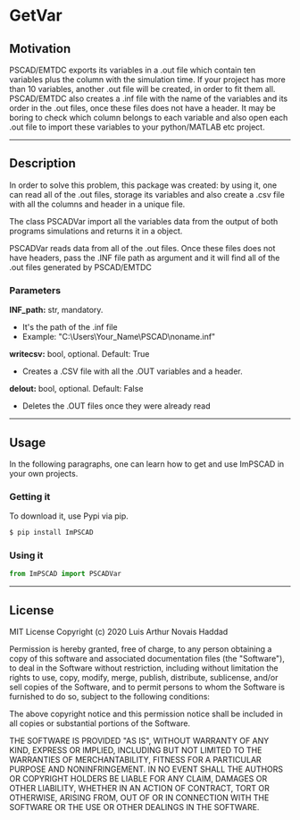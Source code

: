 # GetVar

## Motivation

PSCAD/EMTDC exports its variables in a .out file which contain ten variables plus the column with the simulation time. If your project has more than 10 variables, another .out file will be created, in order to fit them all. PSCAD/EMTDC also creates a .inf file with the name of the variables and its order in the .out files, once these files does not have a header. It may be boring to check which column belongs to each variable and also open each .out file to import these variables to your python/MATLAB etc project. 

__________________

## Description

In order to solve this problem, this package was created: by using it, one can read all of the .out files, storage its variables and also create a .csv file with all the columns and header in a unique file.

The class PSCADVar import all the variables data from the output of both programs simulations and returns it in a object.

PSCADVar reads data from all of the .out files. Once these files does not have headers, pass the .INF file path as argument and it will find all of the .out files generated by PSCAD/EMTDC

### Parameters

**INF_path:** str, mandatory. 

 - It's the path of the .inf file 
 - Example: "C:\Users\Your_Name\PSCAD\noname.inf"

**writecsv:** bool, optional. Default: True

 - Creates a .CSV file with all the .OUT variables and a header. 

**delout:**   bool, optional. Default: False

 - Deletes the .OUT files once they were already read

___________________

## Usage

In the following paragraphs, one can learn how to get and use ImPSCAD in your own projects.

###  Getting it

To download it, use Pypi via pip.
```sh
$ pip install ImPSCAD
```

### Using it

```Python
from ImPSCAD import PSCADVar
```


___________________

## License

MIT License
Copyright (c) 2020 Luis Arthur Novais Haddad


Permission is hereby granted, free of charge, to any person obtaining a copy
of this software and associated documentation files (the "Software"), to deal
in the Software without restriction, including without limitation the rights
to use, copy, modify, merge, publish, distribute, sublicense, and/or sell
copies of the Software, and to permit persons to whom the Software is
furnished to do so, subject to the following conditions:


The above copyright notice and this permission notice shall be included in all
copies or substantial portions of the Software.


THE SOFTWARE IS PROVIDED "AS IS", WITHOUT WARRANTY OF ANY KIND, EXPRESS OR
IMPLIED, INCLUDING BUT NOT LIMITED TO THE WARRANTIES OF MERCHANTABILITY,
FITNESS FOR A PARTICULAR PURPOSE AND NONINFRINGEMENT. IN NO EVENT SHALL THE
AUTHORS OR COPYRIGHT HOLDERS BE LIABLE FOR ANY CLAIM, DAMAGES OR OTHER
LIABILITY, WHETHER IN AN ACTION OF CONTRACT, TORT OR OTHERWISE, ARISING FROM,
OUT OF OR IN CONNECTION WITH THE SOFTWARE OR THE USE OR OTHER DEALINGS IN THE
SOFTWARE.